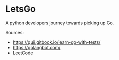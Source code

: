 # LetsGo
A python developers journey towards picking up Go.

Sources:
- https://quii.gitbook.io/learn-go-with-tests/
- https://golangbot.com/
- LeetCode
